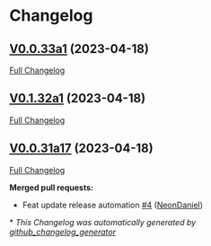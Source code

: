 # Changelog

## [V0.0.33a1](https://github.com/NeonDaniel/ovos_utils/tree/V0.0.33a1) (2023-04-18)

[Full Changelog](https://github.com/NeonDaniel/ovos_utils/compare/V0.1.32a1...V0.0.33a1)

## [V0.1.32a1](https://github.com/NeonDaniel/ovos_utils/tree/V0.1.32a1) (2023-04-18)

[Full Changelog](https://github.com/NeonDaniel/ovos_utils/compare/V0.0.31a17...V0.1.32a1)

## [V0.0.31a17](https://github.com/NeonDaniel/ovos_utils/tree/V0.0.31a17) (2023-04-18)

[Full Changelog](https://github.com/NeonDaniel/ovos_utils/compare/V0.0.31a16...V0.0.31a17)

**Merged pull requests:**

- Feat update release automation [\#4](https://github.com/NeonDaniel/ovos_utils/pull/4) ([NeonDaniel](https://github.com/NeonDaniel))



\* *This Changelog was automatically generated by [github_changelog_generator](https://github.com/github-changelog-generator/github-changelog-generator)*
